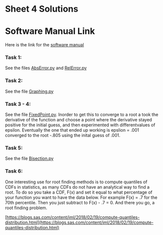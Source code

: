 # Sheet 4 Solutions

# Software Manual Link
Here is the link for the [software manual](../../SoftWare_Manual/Table_of_Contents.md)

### Task 1:
See the files [AbsError.py](AbsError.py) and [RelError.py](RelError.py)

### Task 2:
See the file [Graphing.py](Graphing.py)

### Task 3 - 4: 
See the file [FixedPoint.py](FixedPoint.py). Inorder to get this to converge to a root a took the derivative of the function and choose a point where the derivative stayed positive for the initial guess, and then experimented with differentvalues of epsilon. Eventually the one that ended up working is epslion = .001 converged to the root -.805 using the inital guess of .001.

### Task 5:
See the file [Bisection.py](Bisection.py)

### Task 6:
One interesting use for root finding methods is to compute quantiles of CDFs in statistics, as many CDFs do not have an analytical way to find a root. To do so you take a CDF, F(x) and set it equal to what percentage of your function you want to have the data below. For example F(x) = .7 for the 70th percentile. Then you just subtract to F(x) - .7 = 0. And there you go, a root finding problem.


[https://blogs.sas.com/content/iml/2018/02/19/compute-quantiles-distribution.html](https://blogs.sas.com/content/iml/2018/02/19/compute-quantiles-distribution.html)
